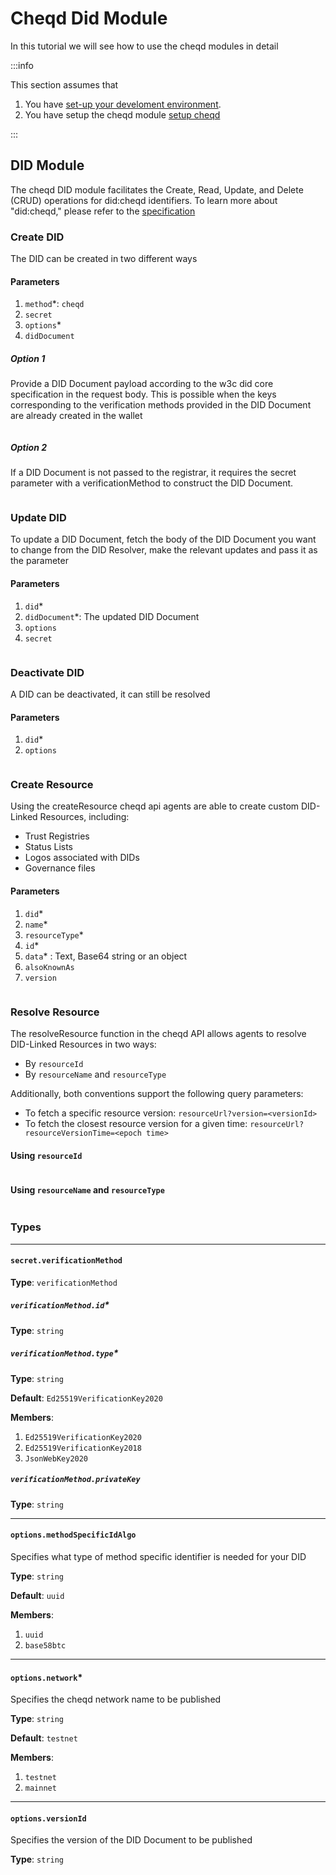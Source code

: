 # Cheqd Did Module

In this tutorial we will see how to use the cheqd modules in detail

:::info

This section assumes that

1. You have [set-up your develoment environment](../../getting-started).
2. You have setup the cheqd module [setup cheqd](../../getting-started/set-up/cheqd/index.md)

:::

## DID Module

The cheqd DID module facilitates the Create, Read, Update, and Delete (CRUD) operations for did:cheqd identifiers. To learn more about "did:cheqd," please refer to the [specification](https://github.com/cheqd/identity-docs/blob/main/architecture/adr-list/adr-001-cheqd-did-method.md)

### Create DID

The DID can be created in two different ways

#### Parameters

1. `method`\*: `cheqd`
2. `secret`
3. `options`\*
4. `didDocument`

##### Option 1

Provide a DID Document payload according to the w3c did core specification in the request body. This is possible when the keys corresponding to the verification methods provided in the DID Document are already created in the wallet

```typescript showLineNumbers set-up-cheqd.ts section-2

```

##### Option 2

If a DID Document is not passed to the registrar, it requires the secret parameter with a verificationMethod to construct the DID Document.

```typescript showLineNumbers set-up-cheqd.ts section-3

```

### Update DID

To update a DID Document, fetch the body of the DID Document you want to change from the DID Resolver, make the relevant updates and pass it as the parameter

#### Parameters

1. `did`\*
2. `didDocument`\*: The updated DID Document
3. `options`
4. `secret`

```typescript showLineNumbers set-up-cheqd.ts section-4

```

### Deactivate DID

A DID can be deactivated, it can still be resolved

#### Parameters

1. `did`\*
2. `options`

```typescript showLineNumbers set-up-cheqd.ts section-5

```

### Create Resource

Using the createResource cheqd api agents are able to create custom DID-Linked Resources, including:

- Trust Registries
- Status Lists
- Logos associated with DIDs
- Governance files

#### Parameters

1. `did`\*
2. `name`\*
3. `resourceType`\*
4. `id`\*
5. `data`\* : Text, Base64 string or an object
6. `alsoKnownAs`
7. `version`

```typescript showLineNumbers set-up-cheqd.ts section-6

```

### Resolve Resource

The resolveResource function in the cheqd API allows agents to resolve DID-Linked Resources in two ways:

- By `resourceId`
- By `resourceName` and `resourceType`

Additionally, both conventions support the following query parameters:

- To fetch a specific resource version: `resourceUrl?version=<versionId>`
- To fetch the closest resource version for a given time: `resourceUrl?resourceVersionTime=<epoch time>`

#### Using `resourceId`

```typescript showLineNumbers set-up-cheqd.ts section-7

```

#### Using `resourceName` and `resourceType`

```typescript showLineNumbers set-up-cheqd.ts section-8

```

### Types

---

#### `secret.verificationMethod`

**Type**: `verificationMethod`

##### `verificationMethod.id`\*

**Type**: `string`

##### `verificationMethod.type`\*

**Type**: `string`

**Default**: `Ed25519VerificationKey2020`

**Members**:

1. `Ed25519VerificationKey2020`
2. `Ed25519VerificationKey2018`
3. `JsonWebKey2020`

##### `verificationMethod.privateKey`

**Type**: `string`

---

#### `options.methodSpecificIdAlgo`

Specifies what type of method specific identifier is needed for your DID

**Type**: `string`

**Default**: `uuid`

**Members**:

1. `uuid`
2. `base58btc`

---

#### `options.network`\*

Specifies the cheqd network name to be published

**Type**: `string`

**Default**: `testnet`

**Members**:

1. `testnet`
2. `mainnet`

---

#### `options.versionId`

Specifies the version of the DID Document to be published

**Type**: `string`
